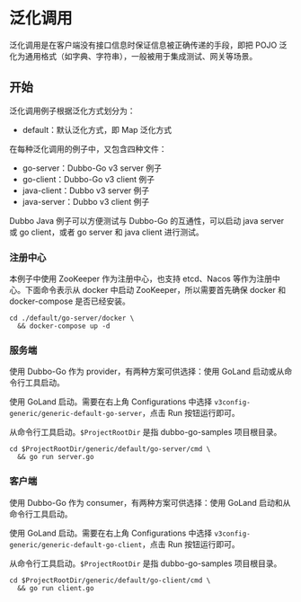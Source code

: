 # 泛化调用

泛化调用是在客户端没有接口信息时保证信息被正确传递的手段，即把 POJO 泛化为通用格式（如字典、字符串），一般被用于集成测试、网关等场景。

## 开始

泛化调用例子根据泛化方式划分为：

- default：默认泛化方式，即 Map 泛化方式

在每种泛化调用的例子中，又包含四种文件：

- go-server：Dubbo-Go v3 server 例子
- go-client：Dubbo-Go v3 client 例子
- java-client：Dubbo v3 server 例子
- java-server：Dubbo v3 client 例子

Dubbo Java 例子可以方便测试与 Dubbo-Go 的互通性，可以启动 java server 或 go client，或者 go server 和 java client 进行测试。

### 注册中心

本例子中使用 ZooKeeper 作为注册中心，也支持 etcd、Nacos 等作为注册中心。下面命令表示从 docker 中启动 ZooKeeper，所以需要首先确保 docker 和 docker-compose 是否已经安装。

```shell
cd ./default/go-server/docker \
  && docker-compose up -d
```
### 服务端

使用 Dubbo-Go 作为 provider，有两种方案可供选择：使用 GoLand 启动或从命令行工具启动。

使用 GoLand 启动。需要在右上角 Configurations 中选择 `v3config-generic/generic-default-go-server`，点击 Run 按钮运行即可。

从命令行工具启动。`$ProjectRootDir` 是指 dubbo-go-samples 项目根目录。

```shell
cd $ProjectRootDir/generic/default/go-server/cmd \
  && go run server.go
```

### 客户端

使用 Dubbo-Go 作为 consumer，有两种方案可供选择：使用 GoLand 启动和从命令行工具启动。

使用 GoLand 启动。需要在右上角 Configurations 中选择 `v3config-generic/generic-default-go-client`，点击 Run 按钮运行即可。

从命令行工具启动。`$ProjectRootDir` 是指 dubbo-go-samples 项目根目录。

```shell
cd $ProjectRootDir/generic/default/go-client/cmd \
  && go run client.go
```
